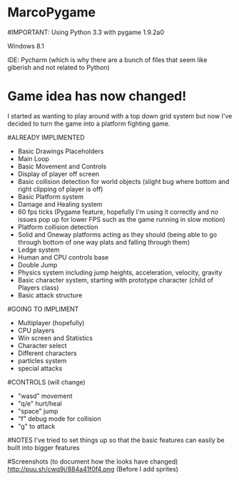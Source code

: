 MarcoPygame
===========

#IMPORTANT:
Using Python 3.3 with pygame 1.9.2a0

Windows 8.1

IDE: Pycharm (which is why there are a bunch of files that seem like giberish and not related to Python)

# Game idea has now changed!
I started as wanting to play around with a top down grid system but now I've decided to turn the game into a platform fighting game.  

#ALREADY IMPLIMENTED
+ Basic Drawings Placeholders
+ Main Loop
+ Basic Movement and Controls
+ Display of player off screen
+ Basic collision detection for world objects (slight bug where bottom and right clipping of player is off)
+ Basic Platform system
+ Damage and Healing system
+ 60 fps ticks (Pygame feature, hopefully I'm using it correctly and no issues pop up for lower FPS such as the game running in slow motion)
+ Platform collision detection
+ Solid and Oneway platforms acting as they should (being able to go through bottom of one way plats and falling through them)
+ Ledge system
+ Human and CPU controls base
+ Double Jump
+ Physics system including jump heights, acceleration, velocity, gravity
+ Basic character system, starting with prototype character (child of Players class)
+ Basic attack structure

#GOING TO IMPLIMENT
- Multiplayer (hopefully)
- CPU players
- Win screen and Statistics
- Character select
- Different characters
- particles system
- special attacks

#CONTROLS (will change)
+ "wasd" movement
+ "q/e" hurt/heal
+ "space" jump
+ "f" debug mode for collision
+ "g" to attack

#NOTES
I've tried to set things up so that the basic features can easily be built into bigger features

#Screenshots (to document how the looks have changed)
http://puu.sh/cwq9j/884a41f0f4.png
(Before I add sprites)

